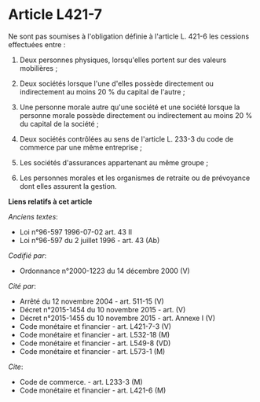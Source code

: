 # Article L421-7

Ne sont pas soumises à l'obligation définie à l'article L. 421-6 les cessions effectuées entre :

1. Deux personnes physiques, lorsqu'elles portent sur des valeurs mobilières ;

2. Deux sociétés lorsque l'une d'elles possède directement ou indirectement au moins 20 % du capital de l'autre ;

3. Une personne morale autre qu'une société et une société lorsque la personne morale possède directement ou indirectement au
moins 20 % du capital de la société ;

4. Deux sociétés contrôlées au sens de l'article L. 233-3 du code de commerce par une même entreprise ;

5. Les sociétés d'assurances appartenant au même groupe ;

6. Les personnes morales et les organismes de retraite ou de prévoyance dont elles assurent la gestion.

**Liens relatifs à cet article**

_Anciens textes_:

  - Loi n°96-597 1996-07-02 art. 43 II
  - Loi n°96-597 du 2 juillet 1996 - art. 43 (Ab)

_Codifié par_:

  - Ordonnance n°2000-1223 du 14 décembre 2000 (V)

_Cité par_:

  - Arrêté du 12 novembre 2004 - art. 511-15 (V)
  - Décret n°2015-1454 du 10 novembre 2015 - art. (V)
  - Décret n°2015-1455 du 10 novembre 2015 - art. Annexe I (V)
  - Code monétaire et financier - art. L421-7-3 (V)
  - Code monétaire et financier - art. L532-18 (M)
  - Code monétaire et financier - art. L549-8 (VD)
  - Code monétaire et financier - art. L573-1 (M)

_Cite_:

  - Code de commerce. - art. L233-3 (M)
  - Code monétaire et financier - art. L421-6 (M)
